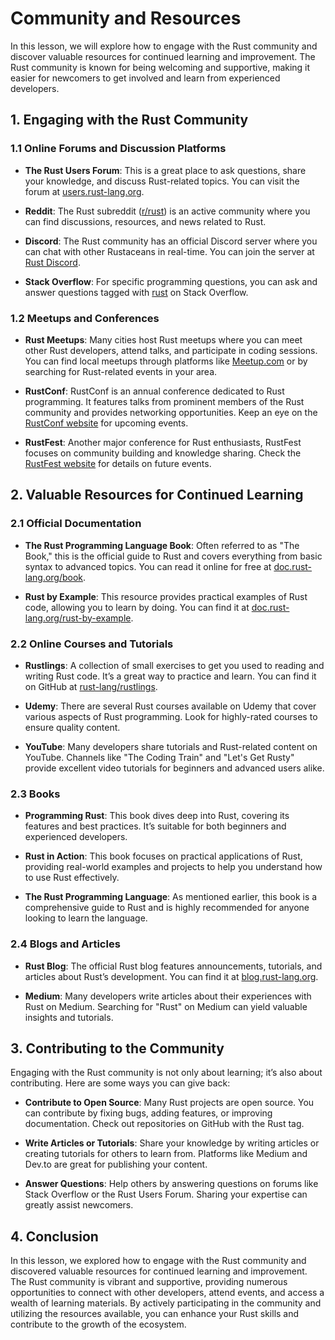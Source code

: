# Community and Resources

In this lesson, we will explore how to engage with the Rust community and discover valuable resources for continued learning and improvement. The Rust community is known for being welcoming and supportive, making it easier for newcomers to get involved and learn from experienced developers.

## 1. Engaging with the Rust Community

### 1.1 Online Forums and Discussion Platforms

- **The Rust Users Forum**: This is a great place to ask questions, share your knowledge, and discuss Rust-related topics. You can visit the forum at [users.rust-lang.org](https://users.rust-lang.org).

- **Reddit**: The Rust subreddit ([r/rust](https://www.reddit.com/r/rust/)) is an active community where you can find discussions, resources, and news related to Rust.

- **Discord**: The Rust community has an official Discord server where you can chat with other Rustaceans in real-time. You can join the server at [Rust Discord](https://discord.gg/rust-lang).

- **Stack Overflow**: For specific programming questions, you can ask and answer questions tagged with [rust](https://stackoverflow.com/questions/tagged/rust) on Stack Overflow.

### 1.2 Meetups and Conferences

- **Rust Meetups**: Many cities host Rust meetups where you can meet other Rust developers, attend talks, and participate in coding sessions. You can find local meetups through platforms like [Meetup.com](https://www.meetup.com/) or by searching for Rust-related events in your area.

- **RustConf**: RustConf is an annual conference dedicated to Rust programming. It features talks from prominent members of the Rust community and provides networking opportunities. Keep an eye on the [RustConf website](https://rustconf.com/) for upcoming events.

- **RustFest**: Another major conference for Rust enthusiasts, RustFest focuses on community building and knowledge sharing. Check the [RustFest website](https://rustfest.global/) for details on future events.

## 2. Valuable Resources for Continued Learning

### 2.1 Official Documentation

- **The Rust Programming Language Book**: Often referred to as "The Book," this is the official guide to Rust and covers everything from basic syntax to advanced topics. You can read it online for free at [doc.rust-lang.org/book](https://doc.rust-lang.org/book/).

- **Rust by Example**: This resource provides practical examples of Rust code, allowing you to learn by doing. You can find it at [doc.rust-lang.org/rust-by-example](https://doc.rust-lang.org/rust-by-example/).

### 2.2 Online Courses and Tutorials

- **Rustlings**: A collection of small exercises to get you used to reading and writing Rust code. It’s a great way to practice and learn. You can find it on GitHub at [rust-lang/rustlings](https://github.com/rust-lang/rustlings).

- **Udemy**: There are several Rust courses available on Udemy that cover various aspects of Rust programming. Look for highly-rated courses to ensure quality content.

- **YouTube**: Many developers share tutorials and Rust-related content on YouTube. Channels like "The Coding Train" and "Let's Get Rusty" provide excellent video tutorials for beginners and advanced users alike.

### 2.3 Books

- **Programming Rust**: This book dives deep into Rust, covering its features and best practices. It’s suitable for both beginners and experienced developers.

- **Rust in Action**: This book focuses on practical applications of Rust, providing real-world examples and projects to help you understand how to use Rust effectively.

- **The Rust Programming Language**: As mentioned earlier, this book is a comprehensive guide to Rust and is highly recommended for anyone looking to learn the language.

### 2.4 Blogs and Articles

- **Rust Blog**: The official Rust blog features announcements, tutorials, and articles about Rust’s development. You can find it at [blog.rust-lang.org](https://blog.rust-lang.org/).

- **Medium**: Many developers write articles about their experiences with Rust on Medium. Searching for "Rust" on Medium can yield valuable insights and tutorials.

## 3. Contributing to the Community

Engaging with the Rust community is not only about learning; it’s also about contributing. Here are some ways you can give back:

- **Contribute to Open Source**: Many Rust projects are open source. You can contribute by fixing bugs, adding features, or improving documentation. Check out repositories on GitHub with the Rust tag.

- **Write Articles or Tutorials**: Share your knowledge by writing articles or creating tutorials for others to learn from. Platforms like Medium and Dev.to are great for publishing your content.

- **Answer Questions**: Help others by answering questions on forums like Stack Overflow or the Rust Users Forum. Sharing your expertise can greatly assist newcomers.

## 4. Conclusion

In this lesson, we explored how to engage with the Rust community and discovered valuable resources for continued learning and improvement. The Rust community is vibrant and supportive, providing numerous opportunities to connect with other developers, attend events, and access a wealth of learning materials. By actively participating in the community and utilizing the resources available, you can enhance your Rust skills and contribute to the growth of the ecosystem.